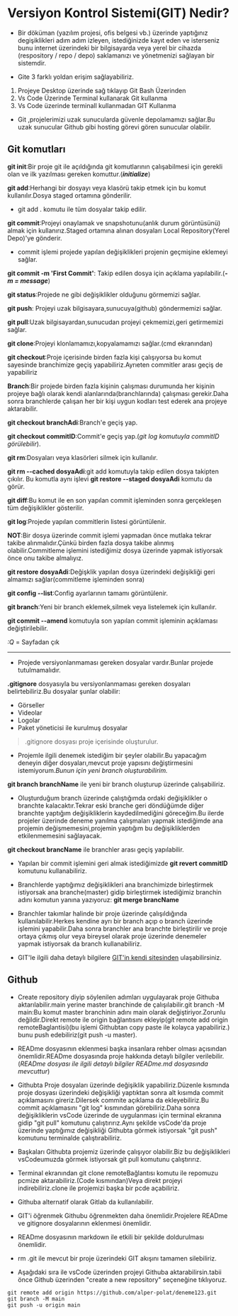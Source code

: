 # **Versiyon Kontrol Sistemi(GIT) Nedir?** 
* Bir döküman (yazılım projesi, ofis belgesi vb.) üzerinde yaptığınız degişiklikleri adım adım izleyen, istediğinizde kayıt eden ve isterseniz bunu internet üzerindeki bir bilgisayarda veya yerel bir cihazda (respository / repo / depo) saklamanızı ve yönetmenizi sağlayan bir sistemdir.

* Gite 3 farklı yoldan erişim sağlayabiliriz.

1. Projeye Desktop üzerinde sağ tıklayıp Git Bash Üzerinden
2. Vs Code Üzerinde Terminal kullanarak Git kullanma
3. Vs Code üzerinde terminall kullanmadan GIT Kullanma

* Git ,projelerimizi uzak sunucularda güvenle depolamamızı sağlar.Bu uzak sunucular Github gibi hosting görevi gören sunucular olabilir.

## Git komutları

**git init**:Bir proje git ile açıldığında git komutlarının çalışabilmesi için gerekli olan ve ilk yazılması gereken komuttur.(***initialize***)

**git add**:Herhangi bir dosyayı veya klasörü takip etmek için bu komut kullanılır.Dosya staged ortamına gönderilir.

* git add . komutu ile tüm dosyalar takip edilir.

**git commit**:Projeyi onaylamak ve snapshotunu(anlık durum görüntüsünü) almak için kullanırız.Staged ortamına alınan dosyaları Local Repository(Yerel Depo)'ye gönderir.

* commit işlemi projede yapılan değişiklikleri projenin geçmişine eklemeyi sağlar.

**git commit -m 'First Commit'**: Takip edilen dosya için açıklama yapılabilir.(***-m = message***)

**git status**:Projede ne gibi değişiklikler olduğunu görmemizi sağlar.

**git push**: Projeyi uzak bilgisayara,sunucuya(github) göndermemizi sağlar.

**git pull**:Uzak bilgisayardan,sunucudan projeyi çekmemizi,geri getirmemizi sağlar.

**git clone**:Projeyi klonlamamızı,kopyalamamızı sağlar.(cmd ekranından)

**git checkout**:Proje içerisinde birden fazla kişi çalışıyorsa bu komut sayesinde branchimize geçiş yapabiliriz.Ayrıeten commitler arası geçiş de yapabiliriz

**Branch**:Bir projede birden fazla kişinin çalışması durumunda her kişinin projeye bağlı olarak kendi alanlarında(branchlarında) çalışması gerekir.Daha sonra branchlerde çalışan her bir kişi uygun kodları test ederek ana projeye aktarabilir.

**git checkout branchAdi**:Branch'e geçiş yap.

**git checkout commitID**:Commit'e geçiş yap.(*git log komutuyla commitID görülebilir*).

**git rm**:Dosyaları veya klasörleri silmek için kullanılır.

**git rm --cached dosyaAdi**:git add komutuyla takip edilen dosya takipten çıkılır. Bu komutla aynı işlevi **git restore --staged dosyaAdi** komutu da görür.

**git diff**:Bu komut ile en son yapılan commit işleminden sonra gerçekleşen tüm değişiklikler gösterilir.

**git log**:Projede yapılan commitlerin listesi görüntülenir.

**NOT**:Bir dosya üzerinde commit işlemi yapmadan önce mutlaka tekrar takibe alınmalıdır.Çünkü birden fazla dosya takibe alınmış olabilir.Commitleme işlemini istediğimiz dosya üzerinde yapmak istiyorsak önce onu takibe almalıyız.

**git restore dosyaAdi**:Değişklik yapılan dosya üzerindeki değişikliği geri almamızı sağlar(commitleme işleminden sonra)

**git config --list**:Config ayarlarının tamamı görüntülenir.

**git branch**:Yeni bir branch eklemek,silmek veya listelemek için kullanılır.

**git commit --amend** komutuyla son yapılan commit işleminin açıklaması değiştirilebilir.

*:Q* = Sayfadan çık

*** 

* Projede versiyonlanmaması gereken dosyalar vardır.Bunlar projede tutulmamalıdır.

**.gitignore** dosyasıyla bu versiyonlanmaması gereken dosyaları belirtebiliriz.Bu dosyalar şunlar olabilir:

- Görseller
- Videolar
- Logolar
- Paket yöneticisi ile kurulmuş dosyalar
> .gitignore dosyası proje içerisinde oluşturulur.


* Projemle ilgili denemek istediğim bir şeyler olabilir.Bu yapacağım deneyin diğer dosyaları,mevcut proje yapısını değiştirmesini istemiyorum.*Bunun için yeni branch oluşturabilirim.*

**git branch branchName** ile yeni bir branch oluşturup üzerinde çalışabiliriz.

* Oluşturduğum branch üzerinde çalıştığımda ordaki değişiklikler o branchte kalacaktır.Tekrar eski branche geri döndüğümde diğer branchte yaptığım değişikliklerin kaydedilmediğini göreceğim.Bu ilerde projeler üzerinde deneme yanılma çalışmaları yapmak istediğimde ana projemin değişmemesini,projemin yaptığım bu değişikliklerden etkilenmemesini sağlayacak.

**git checkout brancName** ile branchler arası geçiş yapılabilir.

* Yapılan bir commit işlemini geri almak istediğimizde **git revert commitID** komutunu kullanabiliriz.

* Branchlerde yaptığımız değişiklikleri ana branchimizde birleştirmek istiyorsak ana branche(master) gidip birleştirmek istediğimiz branchin adını komutun yanına yazıyoruz: **git merge brancName**

* Branchler takımlar halinde bir proje üzerinde çalışıldığında kullanılabilir.Herkes kendine ayrı bir branch açıp o branch üzerinde işlemini yapabilir.Daha sonra branchler ana branchte birleştirilir ve proje ortaya çıkmış olur veya bireysel olarak proje üzerinde denemeler yapmak istiyorsak da branch kullanabiliriz.

* GIT'le ilgili daha detaylı bilgilere [GIT'in kendi sitesinden](https://git-scm.com/) ulaşabilirsiniz.

## Github

* Create repository diyip söylenilen adımları uygulayarak proje Githuba aktarılabilir.main yerine master branchinde de çalışılabilir.git branch -M main:Bu komut master branchinin adını main olarak değiştiriyor.Zorunlu değildir.Direkt remote ile origin bağlantısını ekleyip(git remote add origin remoteBaglantisi)(bu işlemi Githubtan copy paste ile kolayca yapabiliriz.) bunu push edebiliriz(git push -u master).

* READme dosyasının eklenmesi başka insanlara rehber olması açısından önemlidir.READme dosyasında proje hakkında detaylı bilgiler verilebilir.(*READme dosyası ile ilgili detaylı bilgiler READme.md dosyasında mevcuttur*)

* Githubta Proje dosyaları üzerinde değişiklik yapabiliriz.Düzenle kısmında proje dosyası üzerindeki değişikliği yaptıktan sonra alt kısımda commit açıklamasını gireriz.Dilersek commite açıklama da ekleyebiliriz.Bu commit açıklamasını "git log" kısmından görebiliriz.Daha sonra değişikliklerin vsCode üzerinde de uygulanması için terminal ekranına gidip "git pull" komutunu çalıştırırız.Aynı şekilde vsCode'da proje üzerinde yaptığımız değişikliği Githubta görmek istiyorsak "git push" komutunu terminalde çalıştırabiliriz.

* Başkaları Githubta projemiz üzerinde çalışıyor olabilir.Biz bu değişiklikleri vsCodeumuzda görmek istiyorsak git pull komutunu çalıştırırız.

* Terminal ekranından git clone remoteBağlantısı komutu ile repomuzu pcmize aktarabiliriz.(Code kısmından)Veya direkt projeyi indirebiliriz.clone ile projemizi başka bir pcde açabiliriz.

* Githuba alternatif olarak Gitlab da kullanılabilir.

* GIT'i öğrenmek Githubu öğrenmekten daha önemlidir.Projelere READme ve gitignore dosyalarının eklenmesi önemlidir.

* READme dosyasının markdown ile etkili bir şekilde doldurulması önemlidir.

* rm .git ile mevcut bir proje üzerindeki GIT akışını tamamen silebiliriz.

* Aşağıdaki sıra ile vsCode üzerinden projeyi Githuba aktarabilirsin.tabii önce Github üzerinden "create a new repository" seçeneğine tıklıyoruz.

```GIT
git remote add origin https://github.com/alper-polat/deneme123.git
git branch -M main
git push -u origin main
```